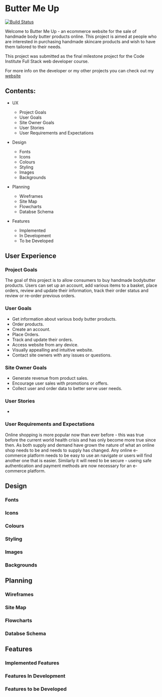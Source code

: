 # Butter Me Up

[![Build Status](https://travis-ci.org/geminerald/bodybutter.svg?branch=master)](https://travis-ci.org/geminerald/bodybutter)

<p>Welcome to Butter Me Up - an ecommerce website for the sale of handmade body butter products online.
This project is aimed at people who are interested in purchasing handmade skincare products and wish to have them tailored to their needs.

This project was submitted as the final milestone project for the Code Institute Full Stack web developer course.

For more info on the developer or my other projects you can check out my [website](https://geminerald.github.io/geminerald/)
</p>

## Contents:

- UX
    - Project Goals
    - User Goals
    - Site Owner Goals
    - User Stories
    - User Requirements and Expectations

- Design
    - Fonts
    - Icons
    - Colours
    - Styling
    - Images
    - Backgrounds

- Planning
    - Wireframes
    - Site Map
    - Flowcharts
    - Databse Schema

- Features
    - Implemented
    - In Development
    - To be Developed


## User Experience

### Project Goals

The goal of this project is to allow consumers to buy handmade bodybutter products. Users can set up an account, add various items to a basket, place orders, review and update their information, track their order status and review or re-order previous orders.

### User Goals

* Get information about various body butter products.
* Order products.
* Create an account.
* Place Orders. 
* Track and update their orders.
* Access website from any device.
* Visually appealling and intuitive website.
* Contact site owners with any issues or questions.

### Site Owner Goals

* Generate revenue from product sales.
* Encourage user sales with promotions or offers.
* Collect user and order data to better serve user needs.

### User Stories

* 

### User Requirements and Expectations

Online shopping is more popular now than ever before - this was true before the current world health crisis and has only become more true since then. 
As both supply and demand have grown the nature of what an online shop needs to be and needs to supply has changed.
Any online e-commerce platform needs to be easy to use an navigate or users will find another one that is easier. 
Similarly it will need to be secure - useing safe authentication and payment methods are now necessary for an e-commerce platform.

## Design

### Fonts

### Icons

### Colours

### Styling

### Images

### Backgrounds

## Planning

### Wireframes

### Site Map

### Flowcharts

### Databse Schema

## Features

### Implemented Features

### Features In Development

### Features to be Developed